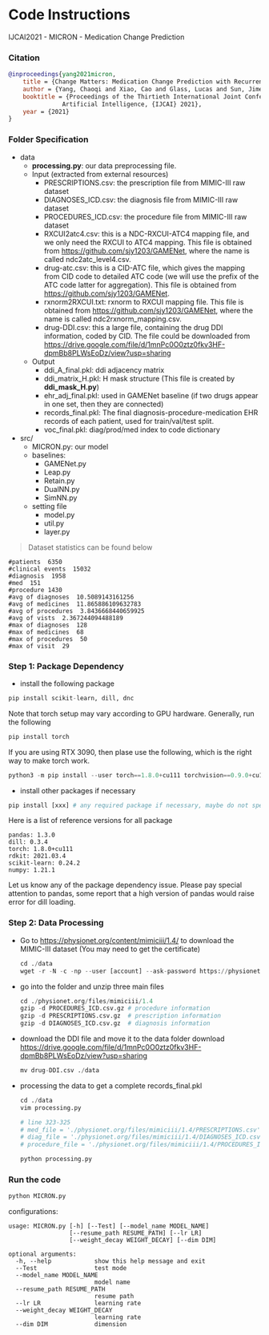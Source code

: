 # Code Instructions
IJCAI2021 - MICRON - Medication Change Prediction

### Citation
```bibtex
@inproceedings{yang2021micron,
    title = {Change Matters: Medication Change Prediction with Recurrent Residual Networks},
    author = {Yang, Chaoqi and Xiao, Cao and Glass, Lucas and Sun, Jimeng},
    booktitle = {Proceedings of the Thirtieth International Joint Conference on
               Artificial Intelligence, {IJCAI} 2021},
    year = {2021}
}
```

### Folder Specification
- data
    - **processing.py**: our data preprocessing file.
    - Input (extracted from external resources)
        - PRESCRIPTIONS.csv: the prescription file from MIMIC-III raw dataset
        - DIAGNOSES_ICD.csv: the diagnosis file from MIMIC-III raw dataset
        - PROCEDURES_ICD.csv: the procedure file from MIMIC-III raw dataset
        - RXCUI2atc4.csv: this is a NDC-RXCUI-ATC4 mapping file, and we only need the RXCUI to ATC4 mapping. This file is obtained from https://github.com/sjy1203/GAMENet, where the name is called ndc2atc_level4.csv.
        - drug-atc.csv: this is a CID-ATC file, which gives the mapping from CID code to detailed ATC code (we will use the prefix of the ATC code latter for aggregation). This file is obtained from https://github.com/sjy1203/GAMENet.
        - rxnorm2RXCUI.txt: rxnorm to RXCUI mapping file. This file is obtained from https://github.com/sjy1203/GAMENet, where the name is called ndc2rxnorm_mapping.csv.
        - drug-DDI.csv: this a large file, containing the drug DDI information, coded by CID. The file could be downloaded from https://drive.google.com/file/d/1mnPc0O0ztz0fkv3HF-dpmBb8PLWsEoDz/view?usp=sharing
    - Output
        - ddi_A_final.pkl: ddi adjacency matrix
        - ddi_matrix_H.pkl: H mask structure (This file is created by **ddi_mask_H.py**)
        - ehr_adj_final.pkl: used in GAMENet baseline (if two drugs appear in one set, then they are connected)
        - records_final.pkl: The final diagnosis-procedure-medication EHR records of each patient, used for train/val/test split.
        - voc_final.pkl: diag/prod/med index to code dictionary
- src/
    - MICRON.py: our model
    - baselines:
        - GAMENet.py
        - Leap.py
        - Retain.py
        - DualNN.py
		- SimNN.py
    - setting file
        - model.py
        - util.py
        - layer.py

> Dataset statistics can be found below

```
#patients  6350
#clinical events  15032
#diagnosis  1958
#med  151
#procedure 1430
#avg of diagnoses  10.5089143161256
#avg of medicines  11.865886109632783
#avg of procedures  3.8436668440659925
#avg of vists  2.367244094488189
#max of diagnoses  128
#max of medicines  68
#max of procedures  50
#max of visit  29
```

### Step 1: Package Dependency

- install the following package
```python
pip install scikit-learn, dill, dnc
```
Note that torch setup may vary according to GPU hardware. Generally, run the following
```python
pip install torch
```
If you are using RTX 3090, then plase use the following, which is the right way to make torch work.
```python
python3 -m pip install --user torch==1.8.0+cu111 torchvision==0.9.0+cu111 torchaudio==0.8.0 -f https://download.pytorch.org/whl/torch_stable.html
```

- install other packages if necessary
```python
pip install [xxx] # any required package if necessary, maybe do not specify the version
```

Here is a list of reference versions for all package

```shell
pandas: 1.3.0
dill: 0.3.4
torch: 1.8.0+cu111
rdkit: 2021.03.4
scikit-learn: 0.24.2
numpy: 1.21.1
```

Let us know any of the package dependency issue. Please pay special attention to pandas, some report that a high version of pandas would raise error for dill loading.


### Step 2: Data Processing

- Go to https://physionet.org/content/mimiciii/1.4/ to download the MIMIC-III dataset (You may need to get the certificate)

  ```python
  cd ./data
  wget -r -N -c -np --user [account] --ask-password https://physionet.org/files/mimiciii/1.4/
  ```

- go into the folder and unzip three main files

  ```python
  cd ./physionet.org/files/mimiciii/1.4
  gzip -d PROCEDURES_ICD.csv.gz # procedure information
  gzip -d PRESCRIPTIONS.csv.gz  # prescription information
  gzip -d DIAGNOSES_ICD.csv.gz  # diagnosis information
  ```

- download the DDI file and move it to the data folder
  download https://drive.google.com/file/d/1mnPc0O0ztz0fkv3HF-dpmBb8PLWsEoDz/view?usp=sharing
  ```python
  mv drug-DDI.csv ./data
  ```

- processing the data to get a complete records_final.pkl

  ```python
  cd ./data
  vim processing.py
  
  # line 323-325
  # med_file = './physionet.org/files/mimiciii/1.4/PRESCRIPTIONS.csv'
  # diag_file = './physionet.org/files/mimiciii/1.4/DIAGNOSES_ICD.csv'
  # procedure_file = './physionet.org/files/mimiciii/1.4/PROCEDURES_ICD.csv'
  
  python processing.py
  ```

### Run the code

```python
python MICRON.py
```

configurations:

```shell
usage: MICRON.py [-h] [--Test] [--model_name MODEL_NAME]
                 [--resume_path RESUME_PATH] [--lr LR]
                 [--weight_decay WEIGHT_DECAY] [--dim DIM]

optional arguments:
  -h, --help            show this help message and exit
  --Test                test mode
  --model_name MODEL_NAME
                        model name
  --resume_path RESUME_PATH
                        resume path
  --lr LR               learning rate
  --weight_decay WEIGHT_DECAY
                        learning rate
  --dim DIM             dimension
```

